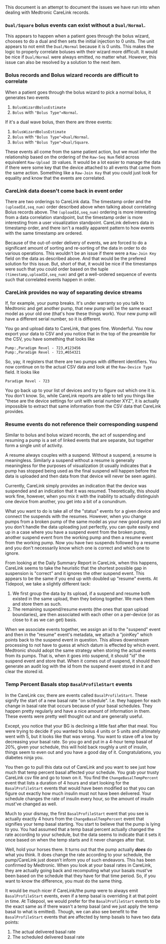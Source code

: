 This document is an attempt to document the issues we have run into when dealing with Medtronic CareLink records.

### `Dual/Square` bolus events can exist without a `Dual/Normal`.

This appears to happen when a patient goes through the bolus wizard, chooses to do a dual and then sets the initial injection to 0 units.  The unit appears to not emit the `Dual/Normal` because it is 0 units.  This makes the logic to properly correlate boluses with their wizard more difficult.  It would be nice if `Dual/Normal` were always emitted, no matter what.  However, this issue can also be resolved by a solution to the next item.

### Bolus records and Bolus wizard records are difficult to correlate

When a patient goes through the bolus wizard to pick a normal bolus, it generates two events

1. `BolusWizardBolusEstimate` 
2. `Bolus` with `"Bolus Type"=Normal`.

If it's a dual wave bolus, then there are three events:

1. `BolusWizardBolusEstimate` 
2. `Bolus` with `"Bolus Type"=Dual/Normal`.
3. `Bolus` with `"Bolus Type"=Dual/Square`.

These events all come from the same patient action, but we must infer the relationship based on the ordering of the `Raw-Seq Num` field across equivalent `Raw-Upload ID` values.  It would be a lot easier to manage the data if there were some key that the device attached to all events that came from the same action.  Something like a `Raw-Join Key` that you could just look for equality and know that the events are correlated.

### CareLink data doesn't come back in event order

There are two orderings to CareLink data.  The timestamp order and the `(uploadId,seq_num)` order described above when talking about correlating Bolus records above.  The `(uploadId,seq_num)` ordering is more interesting from a data correlation standpoint, but the timestamp order is more interesting from a user visualization standpoint.  CareLink delivers data in timestamp order, and there isn't a readily apparent pattern to how events with the same timestamp are ordered.

Because of the out-of-order delivery of events, we are forced to do a significant amount of sorting and re-sorting of the data in order to do various operations.  This wouldn't be an issue if there were a `Raw-Join Key` field on the data as described above.  And that would be the prefered solution for this issue.  But, short of that, it would be nice if the timestamps were such that you could order based on the tuple `(timestamp,uploadId,seq_num)` and get a well-ordered sequence of events such that correlated events happen in order.

### CareLink provides no way of separating device streams

If, for example, your pump breaks.  It's under warranty so you talk to Medtronic and get another pump, that new pump will be the same exact model as your old one (that's how these things work).  Your new pump will have a different serial number, so it is different.  

You go and upload data to CareLink, that goes fine.  Wonderful.  You now export your data to CSV and you notice that in the top of the preamble for the CSV, you have something that looks like

```
Pump:,Paradigm Revel - 723,#123456
Pump:,Paradigm Revel - 723,#654321
```

So, yay, it registers that there are two pumps with different identifiers.  You now continue on to the actual CSV data and look at the `Raw-Device Type` field.  It looks like

```
Paradigm Revel - 723
```

You go back up to your list of devices and try to figure out which one it is.  You don't know.  So, while CareLink reports are able to tell you things like "these are the device settings for unit with serial number XYZ", it is actually impossible to extract that same information from the CSV data that CareLink provides.

### Resume events do not reference their corresponding suspend

Similar to bolus and bolus wizard records, the act of suspending and resuming a pump is a set of linked events that are separate, but together form a single unit of activity.

A resume always couples with a suspend.  Without a suspend, a resume is meaningless.  Similarly a suspend without a resume is generally meaningless for the purposes of visualization (it usually indicates that a pump has stopped being used as the final suspend will happen before the data is uploaded and then data from that device will never be seen again).

Currently, CareLink simply provides an indication that the device was suspended and an indication that it was resumed.  Theoretically, this should work fine, however, when you mix it with the inability to actually distinguish one device from another, you get into a bit of a conundrum.  

What you want to do is take all of the "status" events for a given device and connect the suspends with the resumes.  However, when you change pumps from a broken pump of the same model as your new good pump and you don't handle the data uploading just perfectly, you can quite easily end up in a case where you have a suspend event from the broken pump, another suspend event from the working pump and then a resume event from the working pump.  Now you have two suspends followed by a resume and you don't necessarily know which one is correct and which one to ignore.

From looking at the Daily Summary Report in CareLink, when this happens, CareLink seems to take the heuristic that the shortest possible gap in suspension is "correct" and it ignores the other suspend event.  This appears to be the same if you end up with doubled up "resume" events.  At Tidepool, we take a slightly different tack:

1. We first group the data by its upload, if a suspend and resume both existed in the same upload, then they belong together.  We mark them and store them as such.
2. The remaining suspend/resume events (the ones that span upload boundaries), are then associated with each other on a per-device (or as close to it as we can get) basis.

When we associate events together, we assign an id to the "suspend" event and then in the "resume" event's metadata, we attach a "joinKey" which points back to the suspend event in question.  This allows downstream processing to not have to guess at which datum is effected by which event.  Medtronic should adopt the same strategy when storing the actual events from its pumps.  That is, when it goes into suspend, it should "id" the suspend event and store that.  When it comes out of suspend, it should then generate an audit log with the id from the suspend event stored in it and clear the stored id.

### Temp Percent Basals stop `BasalProfileStart` events

In the CareLink csv, there are events called `BasalProfileStart`.  These signify the start of a new basal rate "on schedule".  I.e. they happen for each change in basal rate that occurs because of your basal schedules.  They happen pretty regularly and have a nice amount of information in them.  These events were pretty well thought out and are generally useful.

Except, you notice that your BG is declining a little fast after that meal.  You were trying to decide if you wanted to bolus 4 units or 5 units and ultimately went with 5, but it looks like that was wrong.  You want to stave off a low by decreasing your basal rate.  So you go and put in a 4-hour temp basal of 20%, given your schedule, this will hold back roughly a unit of insulin, things seem to even out and you have a good day of it.  Congratulations, you diabetes ninja you.

You then go to pull this data out of CareLink and you want to see just how much that temp percent basal affected your schedule.  You grab your trusty CareLink csv file and go to town on it.  You find the `ChangeBasalTempPercent` event that lists a duration of 4 hours and start looking for the `BasalProfileStart` events that would have been modified so that you can figure out exactly how much insulin must not have been delivered.  Your schedule changes the rate of insulin every hour, so the amount of insulin must've changed as well.

Much to your dismay, the first `BasalProfileStart` event that you see is actually exactly 4 hours from the `ChangeBasalTempPercent` event that signifies your temp basal starting.  You start to believe that the pump is lying to you.  You had assumed that a temp basal percent actually changed the rate according to your schedule, but the data seems to indicate that it sets it once based on when the temp starts and it never changes after that.

Well, hold your horses there.  It turns out that the pump actually ***does*** do what you think.  It does change the rate according to your schedule, the pump/CareLink just doesn't inform you of such endeavors.  This has been confirmed by Medtronic.  When you look at your basal rates in CareLink, they are actually going back and recomputing what your basals must've been based on the schedule that they have for that time period.  So, if you want to know the difference, you must do the same thing.

It would be much nicer if CareLink/the pump were to always emit `BasalProfileStart` events, even if a temp basal is overriding it at that point in time.  At Tidepool, we would prefer for the `BasalProfileStart` events to be the exact same as if there wasn't a temp basal (and we just apply the temp basal to what is emitted).  Though, we can also see benefit to the `BasalProfileStart` events that are affected by temp basals to have two data points:

1. The actual delivered basal rate
2. The scheduled delivered basal rate
